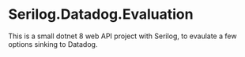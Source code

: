 # Serilog.Datadog.Evaluation
This is a small dotnet 8 web API project with Serilog, to evaulate a few options sinking to Datadog. 
